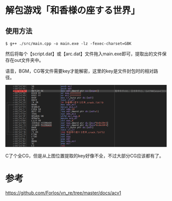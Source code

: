 # 解包游戏「和香様の座する世界」

## 使用方法

```shell
$ g++ ./src/main.cpp -o main.exe -lz -fexec-charset=GBK
```

然后将每个【script.dat】或【arc.dat】文件拖入main.exe即可，提取出的文件保存在out文件夹中。

语音，BGM，CG等文件需要key才能解密，这里的key是文件封包时的相对路径。

![alt text](./assets/hook.png)

C了个全CG，但是从上图位置提取的key好像不全，不过大部分CG应该都有了。

# 参考

https://github.com/Forlos/vn_re/tree/master/docs/acv1